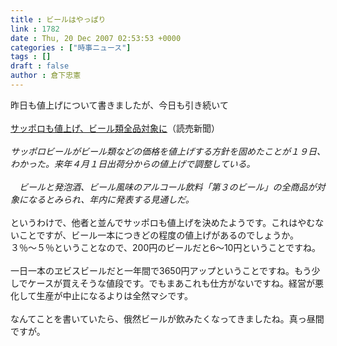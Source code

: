 ```yaml
---
title : ビールはやっぱり
link : 1782
date : Thu, 20 Dec 2007 02:53:53 +0000
categories : ["時事ニュース"]
tags : []
draft : false
author : 倉下忠憲
---
```


昨日も値上げについて書きましたが、今日も引き続いて<BR><BR><A HREF="http://www.yomiuri.co.jp/atmoney/news/20071220i301.htm?from=main3" TARGET="_blank">サッポロも値上げ、ビール類全品対象に</A>（読売新聞）<BR><BR><I>サッポロビールがビール類などの価格を値上げする方針を固めたことが１９日、わかった。来年４月１日出荷分からの値上げで調整している。<BR><BR>　ビールと発泡酒、ビール風味のアルコール飲料「第３のビール」の全商品が対象になるとみられ、年内に発表する見通しだ。</I><BR><BR>というわけで、他者と並んでサッポロも値上げを決めたようです。これはやむないことですが、ビール一本につきどの程度の値上げがあるのでしょうか。<BR>３％～５％ということなので、200円のビールだと6～10円ということですね。<BR><BR>一日一本のヱビスビールだと一年間で3650円アップということですね。もう少しでケースが買えそうな値段です。でもまあこれも仕方がないですね。経営が悪化して生産が中止になるよりは全然マシです。<BR><BR>なんてことを書いていたら、俄然ビールが飲みたくなってきましたね。真っ昼間ですが。<br><br>
